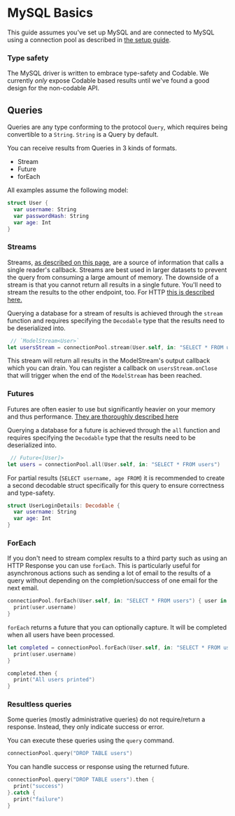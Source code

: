 # MySQL Basics

This guide assumes you've set up MySQL and are connected to MySQL using a connection pool as described in [the setup guide](setup.md).

### Type safety

The MySQL driver is written to embrace type-safety and Codable. We currently *only* expose Codable based results until we've found a good design for the non-codable API.

## Queries

Queries are any type conforming to the protocol `Query`, which requires being convertible to a `String`.
`String` is a Query by default.

You can receive results from Queries in 3 kinds of formats.

- Stream
- Future
- forEach

All examples assume the following model:

```swift
struct User {
  var username: String
  var passwordHash: String
  var age: Int
}
```

### Streams

Streams, [as described on this page](../async/streams-introduction.md), are a source of information that calls a single reader's callback. Streams are best used in larger datasets to prevent the query from consuming a large amount of memory. The downside of a stream is that you cannot return all results in a single future. You'll need to stream the results to the other endpoint, too. For HTTP [this is described here.](../http/streaming-response.md)

Querying a database for a stream of results is achieved through the `stream` function and requires specifying the `Decodable` type that the results need to be deserialized into.

```swift
 // `ModelStream<User>`
let usersStream = connectionPool.stream(User.self, in: "SELECT * FROM users")
```

This stream will return all results in the ModelStream's output callback which you can drain. You can register a callback on `usersStream.onClose` that will trigger when the end of the `ModelStream` has been reached.

### Futures

Futures are often easier to use but significantly heavier on your memory and thus performance. [They are thoroughly described here](../async/promise-future-introduction.md)

Querying a database for a future is achieved through the `all` function and requires specifying the `Decodable` type that the results need to be deserialized into.

```swift
 // Future<[User]>
let users = connectionPool.all(User.self, in: "SELECT * FROM users")
```

For partial results (`SELECT username, age FROM`) it is recommended to create a second decodable struct specifically for this query to ensure correctness and type-safety.

```swift
struct UserLoginDetails: Decodable {
  var username: String
  var age: Int
}
```

### ForEach

If you don't need to stream complex results to a third party such as using an HTTP Response you can use `forEach`. This is particularly useful for asynchronous actions such as sending a lot of email to the results of a query without depending on the completion/success of one email for the next email.

```swift
connectionPool.forEach(User.self, in: "SELECT * FROM users") { user in
  print(user.username)
}
```

`forEach` returns a future that you can optionally capture. It will be completed when all users have been processed.

```swift
let completed = connectionPool.forEach(User.self, in: "SELECT * FROM users") { user in
  print(user.username)
}

completed.then {
  print("All users printed")
}
```

### Resultless queries

Some queries (mostly administrative queries) do not require/return a response. Instead, they only indicate success or error.

You can execute these queries using the `query` command.

```swift
connectionPool.query("DROP TABLE users")
```

You can handle success or response using the returned future.

```swift
connectionPool.query("DROP TABLE users").then {
  print("success")
}.catch {
  print("failure")
}
```
